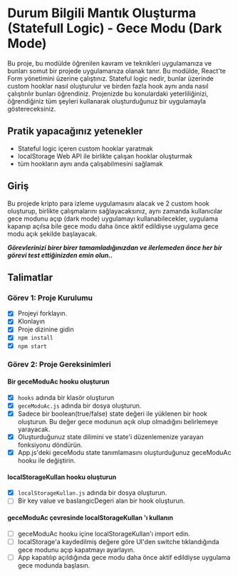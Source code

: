 # Durum Bilgili Mantık Oluşturma (Statefull Logic) - Gece Modu (Dark Mode)

Bu proje, bu modülde öğrenilen kavram ve teknikleri uygulamanıza ve bunları somut bir projede uygulamanıza olanak tanır. Bu modülde, React'te Form yönetimini üzerine çalıştınız. Stateful logic nedir, bunlar üzerinde custom hooklar nasıl oluşturulur ve birden fazla hook aynı anda nasıl çalıştırılır bunları öğrendiniz. Projenizde bu konulardaki yeterliliğinizi, öğrendiğiniz tüm şeyleri kullanarak oluşturduğunuz bir uygulamayla göstereceksiniz.

## Pratik yapacağınız yetenekler

- Stateful logic içeren custom hooklar yaratmak
- localStorage Web API ile birlikte çalışan hooklar oluşturmak
- tüm hookların aynı anda çalışabilmesini sağlamak

## Giriş

Bu projede kripto para izleme uygulamasını alacak ve 2 custom hook oluşturup, birlikte çalışmalarını sağlayacaksınız, aynı zamanda kullanıcılar gece modunu açıp (dark mode) uygulamayı kullanabilecekler, uygulama kapanıp açılsa bile gece modu daha önce aktif edildiyse uygulama gece modu açık şekilde başlayacak.

**_Görevlerinizi birer birer tamamladığınızdan ve ilerlemeden önce her bir görevi test ettiğinizden emin olun.._**

## Talimatlar

### Görev 1: Proje Kurulumu

- [x] Projeyi forklayın.
- [x] Klonlayın
- [x] Proje dizinine gidin
- [x] `npm install`
- [x] `npm start`

### Görev 2: Proje Gereksinimleri

#### Bir geceModuAc hooku oluşturun

- [x] `hooks` adında bir klasör oluşturun
- [x] `geceModuAc.js` adında bir dosya oluşturun.
- [x] Sadece bir boolean(true/false) state değeri ile yüklenen bir hook oluşturun. Bu değer gece modunun açık olup olmadığını belirlemeye yarayacak.
- [x] Oluşturduğunuz state dilimini ve state'i düzenlemenize yarayan fonksiyonu döndürün.
- [x] App.js'deki geceModu state tanımlamasını oluşturduğunuz geceModuAc hooku ile değiştirin.

#### localStorageKullan hooku oluşturun

- [x] `localStorageKullan.js` adında bir dosya oluşturun.
- [ ] Bir key value ve baslangicDegeri alan bir hook oluşturun.

#### geceModuAc çevresinde localStorageKullan 'ı kullanın

- [ ] geceModuAc hooku içine localStorageKullan'ı import edin.
- [ ] localStorage'a kaydedilmiş değere göre UI'den switche tıklandığında gece modunu açıp kapatmayı ayarlayın.
- [ ] App kapatılıp açıldığında gece modu daha önce aktif edildiyse uygulama gece modunda başlasın.
